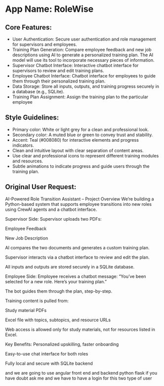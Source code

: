 # **App Name**: RoleWise

## Core Features:

- User Authentication: Secure user authentication and role management for supervisors and employees.
- Training Plan Generation: Compare employee feedback and new job descriptions using AI to generate a personalized training plan. The AI model will use its tool to incorporate necessary pieces of information.
- Supervisor Chatbot Interface: Interactive chatbot interface for supervisors to review and edit training plans.
- Employee Chatbot Interface: Chatbot interface for employees to guide them through their personalized training plan.
- Data Storage: Store all inputs, outputs, and training progress securely in a database (e.g., SQLite).
- Training Plan Assignment: Assign the training plan to the particular employee

## Style Guidelines:

- Primary color: White or light grey for a clean and professional look.
- Secondary color: A muted blue or green to convey trust and stability.
- Accent: Teal (#008080) for interactive elements and progress indicators.
- Clean and intuitive layout with clear separation of content areas.
- Use clear and professional icons to represent different training modules and resources.
- Subtle animations to indicate progress and guide users through the training plan.

## Original User Request:
AI-Powered Role Transition Assistant – Project Overview
We’re building a Python-based system that supports employee transitions into new roles using CrewAI agents and a chatbot interface.


Supervisor Side:
Supervisor uploads two PDFs:

Employee Feedback

New Job Description

AI compares the two documents and generates a custom training plan.

Supervisor interacts via a chatbot interface to review and edit the plan.

All inputs and outputs are stored securely in a SQLite database.


Employee Side:
Employee receives a chatbot message:
“You’ve been selected for a new role. Here’s your training plan.”

The bot guides them through the plan, step-by-step.

Training content is pulled from:

Study material PDFs

Excel file with topics, subtopics, and resource URLs

Web access is allowed only for study materials, not for resources listed in Excel.


Key Benefits:
Personalized upskilling, faster onboarding

Easy-to-use chat interface for both roles

Fully local and secure with SQLite backend

and we are going to use angular front end and backend python flask if you have doubt ask me and we have to have a login for this two type of user
  